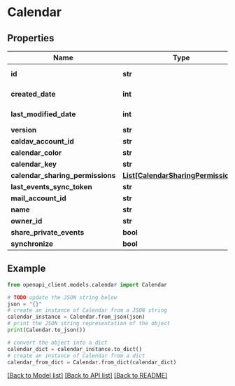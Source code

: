 # Calendar


## Properties

Name | Type | Description | Notes
------------ | ------------- | ------------- | -------------
**id** | **str** |  | [optional] [readonly] 
**created_date** | **int** |  | [optional] [readonly] 
**last_modified_date** | **int** |  | [optional] [readonly] 
**version** | **str** |  | [optional] 
**caldav_account_id** | **str** |  | [optional] 
**calendar_color** | **str** |  | [optional] 
**calendar_key** | **str** |  | [optional] 
**calendar_sharing_permissions** | [**List[CalendarSharingPermissions]**](CalendarSharingPermissions.md) |  | [optional] 
**last_events_sync_token** | **str** |  | [optional] 
**mail_account_id** | **str** |  | [optional] 
**name** | **str** |  | [optional] 
**owner_id** | **str** |  | [optional] 
**share_private_events** | **bool** |  | [optional] 
**synchronize** | **bool** |  | [optional] 

## Example

```python
from openapi_client.models.calendar import Calendar

# TODO update the JSON string below
json = "{}"
# create an instance of Calendar from a JSON string
calendar_instance = Calendar.from_json(json)
# print the JSON string representation of the object
print(Calendar.to_json())

# convert the object into a dict
calendar_dict = calendar_instance.to_dict()
# create an instance of Calendar from a dict
calendar_from_dict = Calendar.from_dict(calendar_dict)
```
[[Back to Model list]](../README.md#documentation-for-models) [[Back to API list]](../README.md#documentation-for-api-endpoints) [[Back to README]](../README.md)


